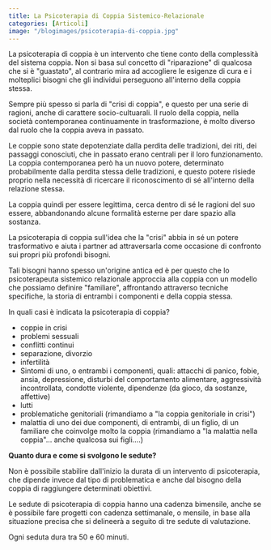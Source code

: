 ```yaml
---
title: La Psicoterapia di Coppia Sistemico-Relazionale
categories: [Articoli]
image: "/blogimages/psicoterapia-di-coppia.jpg"
---
```

La psicoterapia di coppia  è un intervento che tiene conto della complessità del sistema coppia. Non si basa sul concetto di "riparazione" di qualcosa che si è "guastato", al contrario mira ad accogliere le esigenze di cura e i molteplici bisogni che gli individui perseguono all'interno della coppia stessa.

Sempre più spesso si parla di "crisi di coppia", e questo per una serie di ragioni, anche di carattere socio-cultuarali. Il ruolo della coppia, nella  società contemporanea continuamente in trasformazione, è molto diverso dal ruolo che la coppia aveva in passato.

Le coppie sono state depotenziate dalla perdita delle tradizioni, dei riti, dei passaggi conosciuti, che in passato erano centrali per il loro funzionamento. La coppia contemporanea però ha un nuovo potere, determinato probabilmente dalla perdita stessa delle tradizioni, e questo potere risiede proprio nella necessità di ricercare il riconoscimento di sé all'interno della relazione stessa.
 
La coppia quindi per essere legittima, cerca dentro di sé le ragioni del suo essere, abbandonando alcune formalità esterne per dare spazio alla sostanza.

La psicoterapia di coppia sull'idea che la "crisi" abbia in sé un  potere trasformativo  e aiuta i partner ad attraversarla come occasione di confronto sui propri più profondi bisogni.
  
Tali bisogni hanno spesso un'origine antica ed è per questo che lo psicoterapeuta sistemico relazionale approccia alla coppia con un modello che possiamo definire "familiare", affrontando attraverso tecniche specifiche, la storia di entrambi i componenti e della coppia stessa.

In quali casi è indicata la psicoterapia di coppia?

- coppie in crisi
- problemi sessuali
- conflitti continui 
- separazione, divorzio
- infertilità
- Sintomi di uno, o entrambi i componenti, quali: attacchi di panico, fobie, ansia, depressione, disturbi del comportamento alimentare, aggressività incontrollata, condotte violente, dipendenze (da gioco, da sostanze, affettive)
- lutti 
- problematiche genitoriali (rimandiamo a "la coppia genitoriale in crisi") 
- malattia di uno dei due componenti, di entrambi, di un figlio, di un familiare che coinvolge molto la coppia (rimandiamo a "la malattia nella coppia"… anche qualcosa sui figli….)

**Quanto dura e come si svolgono le sedute?**

Non è possibile stabilire dall'inizio la durata di un intervento di psicoterapia, che dipende invece dal tipo di problematica e anche dal bisogno della coppia di raggiungere determinati obiettivi.

Le sedute di psicoterapia di coppia hanno una cadenza bimensile, anche se è possibile fare progetti con cadenza settimanale, o mensile, in base alla situazione precisa che si delineerà a seguito di tre sedute di valutazione.

Ogni seduta dura tra 50 e 60 minuti.  
